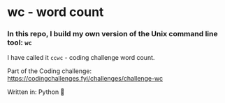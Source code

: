 # wc - word count

### In this repo, I build my own version of the Unix command line tool: `wc`

I have called it `ccwc` - coding challenge word count.

Part of the Coding challenge: https://codingchallenges.fyi/challenges/challenge-wc

Written in: Python 🐍
